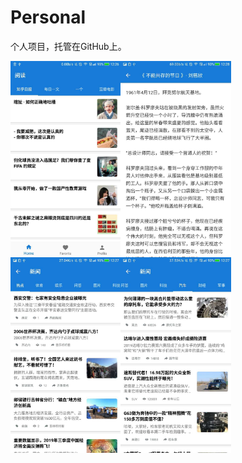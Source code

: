 # Personal

<span id="overview">个人项目，托管在GitHub上。</span>

<img src="https://github.com/lcgao/Personal/blob/master/captures/zhihu.jpg" width = "35%" height = "35%" div align=left /><img src="https://github.com/lcgao/Personal/blob/master/captures/reading.jpg" width = "35%" height = "35%" div align=left /> 
</br>


<img src="https://github.com/lcgao/Personal/blob/master/captures/hot-news.jpg" width = "35%" height = "35%" div align=left /><img src="https://github.com/lcgao/Personal/blob/master/captures/car-news.jpg" width = "35%" height = "35%" div align=left /> 
</br>

